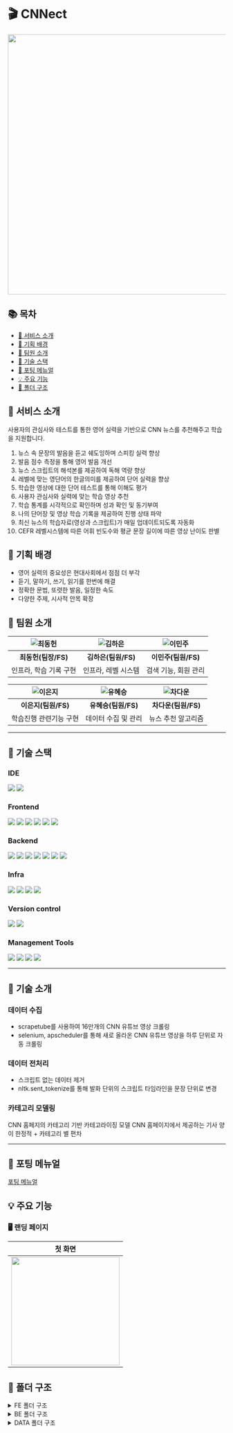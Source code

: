 # :clapper: CNNect

<img src="/assets/gifs/nonLoginHome.gif" width='600px'>

## 📚 목차
- [💬 서비스 소개](#intro)
- [🎯 기획 배경](#plans)
- [🙇 팀원 소개](#members)
- [🔨 기술 스택](#skills)
- [🚀 포팅 메뉴얼](#installation)
- [💡 주요 기능](#features)
- [📂 폴더 구조](#folder)

<a name="intro"></a>
## 💬 서비스 소개

사용자의 관심사와 테스트를 통한 영어 실력을 기반으로 CNN 뉴스를 추천해주고 학습을 지원합니다.
1. 뉴스 속 문장의 발음을 듣고 쉐도잉하며 스피킹 실력 향상
2. 발음 점수 측정을 통해 영어 발음 개선
3. 뉴스 스크립트의 해석본를 제공하여 독해 역량 향상
4. 레벨에 맞는 영단어의 한글의미를 제공하여 단어 실력을 향상
5. 학습한 영상에 대한 단어 테스트를 통해 이해도 평가
6. 사용자 관심사와 실력에 맞는 학습 영상 추천
7. 학습 통계를 시각적으로 확인하며 성과 확인 및 동기부여
8. 나의 단어장 및 영상 학습 기록을 제공하여 진행 상태 파악
9. 최신 뉴스의 학습자료(영상과 스크립트)가 매일 업데이트되도록 자동화
10. CEFR 레벨시스템에 따른 어휘 빈도수와 평균 문장 길이에 따른 영상 난이도 판별

<a name="plans"></a>
## 🎯 기획 배경
- 영어 실력의 중요성은 현대사회에서 점점 더 부각
- 듣기, 말하기, 쓰기, 읽기를 한번에 해결
- 정확한 문법, 또렷한 발음, 일정한 속도
- 다양한 주제, 시사적 안목 확장

<a name="members"></a>
## 🙇 팀원 소개

| <img alt="최동헌" src="/assets/images/dongheon.png"/> | <img alt="김하은" src="/assets/images/haeun.png"/> | <img alt="이민주" src="/assets/images/manju.png"/> |
|:---:|:---:|:---:|
|**최동헌(팀장/FS)**|**김하은(팀원/FS)**|**이민주(팀원/FS)**|
|인프라, 학습 기록 구현|인프라, 레벨 시스템|검색 기능, 회원 관리|

| <img alt="이은지" src="/assets/images/eunji.png"/> | <img alt="유혜승" src="/assets/images/hyeseung.jpg"/> | <img alt="차다운" src="/assets/images/dawun.png"/> |
|:---:|:---:|:---:|
|**이은지(팀원/FS)**|**유혜승(팀원/FS)**|**차다운(팀원/FS)**|
|학습진행 관련기능 구현|데이터 수집 및 관리|뉴스 추천 알고리즘|

---

<a name="skills"></a>
## 🔨 기술 스택
### IDE
<img src="https://img.shields.io/badge/intellij idea-000000?style=for-the-badge&logo=intellij idea&logoColor=white">
<img src="https://img.shields.io/badge/visual studio code-007ACC?style=for-the-badge&logo=visualstudiocode&logoColor=white">

### Frontend
<img src="https://img.shields.io/badge/javascript-F7DF1E?style=for-the-badge&logo=javascript&logoColor=black">
<img src="https://img.shields.io/badge/vue 3.4.15-4FC98D?style=for-the-badge&logo=vue&logoColor=white">
<img src="https://img.shields.io/badge/node.js 20.11.0-339933?style=for-the-badge&logo=node.js&logoColor=white">
<img src="https://img.shields.io/badge/axios 1.6.5-5A29E4?style=for-the-badge&logo=axios&logoColor=white">
<img src="https://img.shields.io/badge/tailwindcss-06B6D4?style=for-the-badge&logo=tailwindcss&logoColor=white">
<img src="https://img.shields.io/badge/cheerio-E88C1F?style=for-the-badge&logo=cheerio&logoColor=white">


### Backend
<img src="https://img.shields.io/badge/java 17-E84135?style=for-the-badge&logo=y&logoColor=white">
<img src="https://img.shields.io/badge/spring boot 3.2.1-6DB33F?style=for-the-badge&logo=spring boot&logoColor=white">
<img src="https://img.shields.io/badge/spring data jpa 3.2.1-6DB33F?style=for-the-badge&logo=t&logoColor=white">
<img src="https://img.shields.io/badge/spring security 6.2.1-6DB33F?style=for-the-badge&logo=spring security&logoColor=white">
<img src="https://img.shields.io/badge/swagger 2.0.2-5EA2D?style=for-the-badge&logo=spring security&logoColor=white">
<img src="https://img.shields.io/badge/jwt 0.8.0-000000?style=for-the-badge&logo=y&logoColor=white">
<img src="https://img.shields.io/badge/mysql 8.0.35-4479A1?style=for-the-badge&logo=mysql&logoColor=white">


### Infra
<img src="https://img.shields.io/badge/jenkins 2.426.3-D24939?style=for-the-badge&logo=jenkins&logoColor=white">
<img src="https://img.shields.io/badge/docker 25.0.0-2496ED?style=for-the-badge&logo=docker&logoColor=white">
<img src="https://img.shields.io/badge/nginx 1.25.3-009639?style=for-the-badge&logo=nginx&logoColor=white">
<img src="https://img.shields.io/badge/aws ec2-FF9900?style=for-the-badge&logo=amazon ec2&logoColor=white">

### Version control
<img src="https://img.shields.io/badge/git-F05032?style=for-the-badge&logo=git&logoColor=white">
<img src="https://img.shields.io/badge/gitlab-FC6D26?style=for-the-badge&logo=gitlab&logoColor=white">


### Management Tools
<img src="https://img.shields.io/badge/jira software-0052CC?style=for-the-badge&logo=jira software&logoColor=white">
<img src="https://img.shields.io/badge/mattermost-0058CC?style=for-the-badge&logo=mattermost&logoColor=white">
<img src="https://img.shields.io/badge/notion-000000?style=for-the-badge&logo=notion&logoColor=white">
<img src="https://img.shields.io/badge/figma-F24E1E?style=for-the-badge&logo=figma&logoColor=white">

---

<a name="skills"></a>

## 🔨 기술 소개

### 데이터 수집
- scrapetube를 사용하여 16만개의 CNN 유튜브 영상 크롤링
- selenium, apscheduler를 통해 새로 올라온 CNN 유튜브 영상을 하루 단위로 자동 크롤링

### 데이터 전처리
- 스크립트 없는 데이터 제거
- nltk.sent_tokenize를 통해 발화 단위의 스크립트 타임라인을 문장 단위로 변경

### 카테고리 모델링
CNN 홈페지의 카테고리 기반 카테고라이징 모델
CNN 홈페이지에서 제공하는 기사 양이 한정적 + 카테고리 별 편차

---

<a name="installation"></a>
## 🚀 포팅 메뉴얼
[포팅 메뉴얼](https://lab.ssafy.com/s10-bigdata-recom-sub2/S10P22A507/-/blob/master/exec/CNNect_A507_%ED%8F%AC%ED%8C%85%EB%A9%94%EB%89%B4%EC%96%BC.pdf?ref_type=heads)   


<a name="features"></a>

## 💡 주요 기능

### 🖥️ 랜딩 페이지
|                       첫 화면                        |
|:------------------------------------------------:|
| <img src="assets/gifs/NonLoginHome.gif" width='250px'> |


## 📂 폴더 구조
<details>
<summary>FE 폴더 구조</summary>
<div markdown="1">
```
📦frontend
 ┣ 📂.vscode
 ┣ 📂node_modules
 ┣ 📂public
 ┃ ┣ 📂badge
 ┃ ┣ 📂level
 ┣ 📂src
 ┃ ┣ 📂api
 ┃ ┃ ┣ 📜badge.js
 ┃ ┃ ┣ 📜eventBus.js
 ┃ ┃ ┣ 📜history.js
 ┃ ┃ ┣ 📜http.js
 ┃ ┃ ┣ 📜recommendations.js
 ┃ ┃ ┣ 📜scraping.js
 ┃ ┃ ┣ 📜search.js
 ┃ ┃ ┣ 📜sentence.js
 ┃ ┃ ┣ 📜study.js
 ┃ ┃ ┣ 📜test.js
 ┃ ┃ ┣ 📜user.js
 ┃ ┃ ┣ 📜video.js
 ┃ ┃ ┣ 📜voca.js
 ┃ ┃ ┗ 📜youtubeSetup.js
 ┃ ┣ 📂assets
 ┃ ┃ ┣ 📂gifs
 ┃ ┣ 📂components
 ┃ ┃ ┣ 📂common
 ┃ ┃ ┃ ┣ 📜CategoryVideoList.vue
 ┃ ┃ ┃ ┣ 📜DefaultHome.vue
 ┃ ┃ ┃ ┣ 📜Header.vue
 ┃ ┃ ┃ ┣ 📜NonLoginHome.vue
 ┃ ┃ ┃ ┗ 📜RecommVideoList.vue
 ┃ ┃ ┣ 📂history
 ┃ ┃ ┃ ┣ 📜CompletedVideo.vue
 ┃ ┃ ┃ ┣ 📜LearningVideo.vue
 ┃ ┃ ┃ ┗ 📜Voca.vue
 ┃ ┃ ┣ 📂study
 ┃ ┃ ┃ ┣ 📜PopupDictionary.vue
 ┃ ┃ ┃ ┣ 📜Quiz.vue
 ┃ ┃ ┃ ┣ 📜QuizResult.vue
 ┃ ┃ ┃ ┣ 📜Script.vue
 ┃ ┃ ┃ ┣ 📜Shadowing.vue
 ┃ ┃ ┃ ┣ 📜Title.vue
 ┃ ┃ ┃ ┣ 📜VideoPlayer.vue
 ┃ ┃ ┃ ┗ 📜Voca.vue
 ┃ ┃ ┗ 📂user
 ┃ ┃ ┃ ┣ 📜RegisterInfoComponent.vue
 ┃ ┃ ┃ ┣ 📜RegisterLevelComponent.vue
 ┃ ┃ ┃ ┣ 📜RegisterLevelDetailComponent.vue
 ┃ ┃ ┃ ┣ 📜RegisterLevelResultComponent.vue
 ┃ ┃ ┃ ┗ 📜RegisterVideoComponent.vue
 ┃ ┣ 📂router
 ┃ ┃ ┗ 📜index.js
 ┃ ┣ 📂stores
 ┃ ┃ ┗ 📜userStore.js
 ┃ ┣ 📂views
 ┃ ┃ ┣ 📂common
 ┃ ┃ ┃ ┣ 📜HomeView.vue
 ┃ ┃ ┃ ┣ 📜SearchView.vue
 ┃ ┃ ┃ ┗ 📜VideoView.vue
 ┃ ┃ ┣ 📂history
 ┃ ┃ ┃ ┗ 📜HistoryView.vue
 ┃ ┃ ┣ 📂level
 ┃ ┃ ┃ ┗ 📜LevelView.vue
 ┃ ┃ ┣ 📂study
 ┃ ┃ ┃ ┣ 📜QuizView.vue
 ┃ ┃ ┃ ┗ 📜StudyView.vue
 ┃ ┃ ┗ 📂user
 ┃ ┃ ┃ ┣ 📜MyPageView.vue
 ┃ ┃ ┃ ┗ 📜RegisterView.vue
 ┃ ┣ 📜App.vue
 ┃ ┣ 📜config.ini
 ┃ ┣ 📜index.css
 ┃ ┗ 📜main.js
 ```
</div>
</details>

<details>
<summary>BE 폴더 구조</summary>
<div markdown="1">
```
📦backend
 ┣ 📂gradle
 ┃ ┗ 📂wrapper
 ┣ 📂src
 ┃ ┣ 📂main
 ┃ ┃ ┣ 📂java
 ┃ ┃ ┃ ┗ 📂com
 ┃ ┃ ┃ ┃ ┗ 📂ssafy
 ┃ ┃ ┃ ┃ ┃ ┗ 📂cnnect
 ┃ ┃ ┃ ┃ ┃ ┃ ┣ 📂badge
 ┃ ┃ ┃ ┃ ┃ ┃ ┃ ┣ 📂controller
 ┃ ┃ ┃ ┃ ┃ ┃ ┃ ┣ 📂dto
 ┃ ┃ ┃ ┃ ┃ ┃ ┃ ┣ 📂entity
 ┃ ┃ ┃ ┃ ┃ ┃ ┃ ┣ 📂repository
 ┃ ┃ ┃ ┃ ┃ ┃ ┃ ┗ 📂service
 ┃ ┃ ┃ ┃ ┃ ┃ ┣ 📂config
 ┃ ┃ ┃ ┃ ┃ ┃ ┣ 📂exception
 ┃ ┃ ┃ ┃ ┃ ┃ ┃ ┣ 📂code
 ┃ ┃ ┃ ┃ ┃ ┃ ┃ ┣ 📂dto
 ┃ ┃ ┃ ┃ ┃ ┃ ┃ ┣ 📜GlobalException.java
 ┃ ┃ ┃ ┃ ┃ ┃ ┃ ┗ 📜UnAuthorizedException.java
 ┃ ┃ ┃ ┃ ┃ ┃ ┣ 📂oauth
 ┃ ┃ ┃ ┃ ┃ ┃ ┃ ┣ 📂controller
 ┃ ┃ ┃ ┃ ┃ ┃ ┃ ┣ 📂jwt
 ┃ ┃ ┃ ┃ ┃ ┃ ┃ ┃ ┣ 📂filter
 ┃ ┃ ┃ ┃ ┃ ┃ ┃ ┣ 📂repository
 ┃ ┃ ┃ ┃ ┃ ┃ ┃ ┣ 📂service
 ┃ ┃ ┃ ┃ ┃ ┃ ┃ ┗ 📂token
 ┃ ┃ ┃ ┃ ┃ ┃ ┣ 📂recommendation
 ┃ ┃ ┃ ┃ ┃ ┃ ┃ ┣ 📂controller
 ┃ ┃ ┃ ┃ ┃ ┃ ┃ ┣ 📂dto
 ┃ ┃ ┃ ┃ ┃ ┃ ┃ ┣ 📂entity
 ┃ ┃ ┃ ┃ ┃ ┃ ┃ ┣ 📂repository
 ┃ ┃ ┃ ┃ ┃ ┃ ┃ ┗ 📂service
 ┃ ┃ ┃ ┃ ┃ ┃ ┣ 📂result
 ┃ ┃ ┃ ┃ ┃ ┃ ┣ 📂search
 ┃ ┃ ┃ ┃ ┃ ┃ ┃ ┣ 📂controller
 ┃ ┃ ┃ ┃ ┃ ┃ ┃ ┣ 📂dto
 ┃ ┃ ┃ ┃ ┃ ┃ ┃ ┣ 📂entity
 ┃ ┃ ┃ ┃ ┃ ┃ ┃ ┣ 📂repository
 ┃ ┃ ┃ ┃ ┃ ┃ ┃ ┗ 📂service
 ┃ ┃ ┃ ┃ ┃ ┃ ┣ 📂user
 ┃ ┃ ┃ ┃ ┃ ┃ ┃ ┣ 📂controller
 ┃ ┃ ┃ ┃ ┃ ┃ ┃ ┣ 📂dto
 ┃ ┃ ┃ ┃ ┃ ┃ ┃ ┣ 📂entity
 ┃ ┃ ┃ ┃ ┃ ┃ ┃ ┣ 📂repository
 ┃ ┃ ┃ ┃ ┃ ┃ ┃ ┗ 📂service
 ┃ ┃ ┃ ┃ ┃ ┃ ┣ 📂userHistory
 ┃ ┃ ┃ ┃ ┃ ┃ ┃ ┣ 📂controller
 ┃ ┃ ┃ ┃ ┃ ┃ ┃ ┣ 📂dto
 ┃ ┃ ┃ ┃ ┃ ┃ ┃ ┣ 📂entity
 ┃ ┃ ┃ ┃ ┃ ┃ ┃ ┣ 📂repository
 ┃ ┃ ┃ ┃ ┃ ┃ ┃ ┗ 📂service
 ┃ ┃ ┃ ┃ ┃ ┃ ┣ 📂userSentence
 ┃ ┃ ┃ ┃ ┃ ┃ ┃ ┣ 📂controller
 ┃ ┃ ┃ ┃ ┃ ┃ ┃ ┣ 📂dto
 ┃ ┃ ┃ ┃ ┃ ┃ ┃ ┣ 📂entity
 ┃ ┃ ┃ ┃ ┃ ┃ ┃ ┣ 📂repository
 ┃ ┃ ┃ ┃ ┃ ┃ ┃ ┗ 📂service
 ┃ ┃ ┃ ┃ ┃ ┃ ┣ 📂video
 ┃ ┃ ┃ ┃ ┃ ┃ ┃ ┣ 📂controller
 ┃ ┃ ┃ ┃ ┃ ┃ ┃ ┣ 📂dto
 ┃ ┃ ┃ ┃ ┃ ┃ ┃ ┣ 📂entity
 ┃ ┃ ┃ ┃ ┃ ┃ ┃ ┣ 📂repository
 ┃ ┃ ┃ ┃ ┃ ┃ ┃ ┗ 📂service
 ┃ ┃ ┃ ┃ ┃ ┃ ┣ 📂voca
 ┃ ┃ ┃ ┃ ┃ ┃ ┃ ┣ 📂controller
 ┃ ┃ ┃ ┃ ┃ ┃ ┃ ┣ 📂dto
 ┃ ┃ ┃ ┃ ┃ ┃ ┃ ┣ 📂entity
 ┃ ┃ ┃ ┃ ┃ ┃ ┃ ┣ 📂repository
 ┃ ┃ ┃ ┃ ┃ ┃ ┃ ┗ 📂service
 ┃ ┃ ┃ ┃ ┃ ┃ ┗ 📜CnnectApplication.java
 ┃ ┃ ┗ 📂resources
 ┃ ┃ ┃ ┗ 📜application.properties
```
</div>
</details>

<details>
<summary>DATA 폴더 구조</summary>
<div markdown="1">
```
📦data
 ┣ 📂conf
 ┣ 📂data
 ┃ ┣ 📂csv
 ┃ ┃ ┗ 📜result.csv
 ┃ ┣ 📂ipynb
 ┃ ┃ ┣ 📜categorize.ipynb
 ┃ ┃ ┣ 📜level_video.ipynb
 ┃ ┃ ┗ 📜word_video.ipynb
 ┃ ┣ 📂json
 ┃ ┃ ┣ 📜addCategory.json
 ┃ ┃ ┣ 📜addDifficulty.json
 ┃ ┃ ┣ 📜cnnect_baseData.json
 ┃ ┃ ┗ 📜cnnect_final.json
 ┃ ┗ 📂py
 ┃ ┃ ┣ 📜category_model.h5
 ┃ ┃ ┣ 📜config_reader.py
 ┃ ┃ ┣ 📜crawling.py
 ┃ ┃ ┣ 📜sample.json
 ┃ ┃ ┣ 📜script_category.py
 ┃ ┃ ┣ 📜script_info.py
 ┃ ┃ ┣ 📜script_level.py
 ┃ ┃ ┗ 📜videoId.py
 ┣ 📂recommendation
 ┃ ┣ 📜config_reader.py
 ┃ ┣ 📜recommendedNewsByScript.py
 ┣ 📂test
 ┃ ┣ 📜leveltest.py
 ┃ ┣ 📜videotest.py
 ┣ 📜app.py
 ┣ 📜Dockerfile
 ┗ 📜requirements.txt 
```
</div>
</details>
